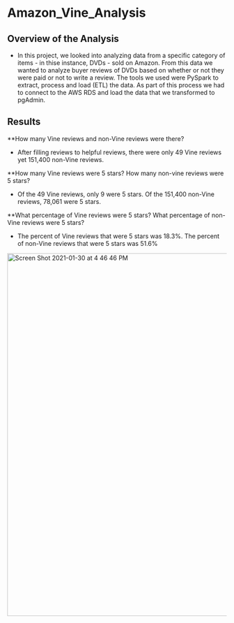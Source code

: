 # Amazon_Vine_Analysis

## Overview of the Analysis

- In this project, we looked into analyzing data from a specific category of items - in thise instance, DVDs - sold on Amazon. From this data we wanted to analyze buyer reviews of DVDs based on whether or not they were paid or not to write a review. The tools we used were PySpark to extract, process and load (ETL) the data. As part of this process we had to connect to the AWS RDS and load the data that we transformed to pgAdmin.

## Results

**How many Vine reviews and non-Vine reviews were there?

- After filling reviews to helpful reviews, there were only 49 Vine reviews yet 151,400 non-Vine reviews.

**How many Vine reviews were 5 stars? How many non-vine reviews were 5 stars?

- Of the 49 Vine reviews, only 9 were 5 stars. Of the 151,400 non-Vine reviews, 78,061 were 5 stars. 

**What percentage of Vine reviews were 5 stars? What percentage of non-Vine reviews were 5 stars?

- The percent of Vine reviews that were 5 stars was 18.3%. The percent of non-Vine reviews that were 5 stars was 51.6%

<img width="831" alt="Screen Shot 2021-01-30 at 4 46 46 PM" src="https://user-images.githubusercontent.com/68168883/106368867-08edc880-631b-11eb-82ec-eb7f811aaab5.png">


